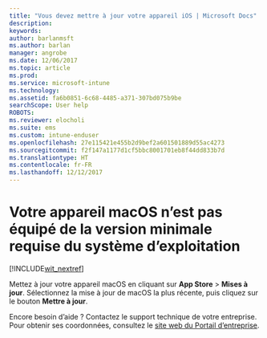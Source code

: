 ```yaml
---
title: "Vous devez mettre à jour votre appareil iOS | Microsoft Docs"
description: 
keywords: 
author: barlanmsft
ms.author: barlan
manager: angrobe
ms.date: 12/06/2017
ms.topic: article
ms.prod: 
ms.service: microsoft-intune
ms.technology: 
ms.assetid: fa6b0851-6c68-4485-a371-307bd075b9be
searchScope: User help
ROBOTS: 
ms.reviewer: elocholi
ms.suite: ems
ms.custom: intune-enduser
ms.openlocfilehash: 27e115421e455b2d9bef2a601501889d55ac4273
ms.sourcegitcommit: f2f147a1177d1cf5bbc8001701eb8f44dd833b7d
ms.translationtype: HT
ms.contentlocale: fr-FR
ms.lasthandoff: 12/12/2017
---
```

# <a name="your-macos-device-doesnt-have-the-required-minimum-operating-system-version"></a>Votre appareil macOS n’est pas équipé de la version minimale requise du système d’exploitation

[!INCLUDE[wit_nextref](includes/end-user-os-update-guidance.md)]

Mettez à jour votre appareil macOS en cliquant sur **App Store** > **Mises à jour**. Sélectionnez la mise à jour de macOS la plus récente, puis cliquez sur le bouton **Mettre à jour**.

Encore besoin d’aide ? Contactez le support technique de votre entreprise. Pour obtenir ses coordonnées, consultez le [site web du Portail d’entreprise](https://portal.manage.microsoft.com#HelpDeskDialog).
